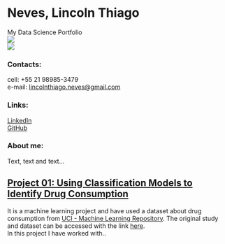 # Neves, Lincoln Thiago
My Data Science Portfolio<br>
 <a href="https://www.linkedin.com/in/lincolntneves/?locale=en_US">
    <img src="https://github.com/lincolntneves/ColoredBadges/blob/master/svg/social/linkedin.svg" style="vertical-align:top margin:6px 4px">
  </a>  
 <a href="https://twitter.com/lincoln_neves">
    <img src="https://github.com/lincolntneves/ColoredBadges/blob/master/svg/social/twitter.svg"  style="vertical-align:top margin:6px 4px">
  </a>  
  
  

### Contacts:
cell: +55 21 98985-3479 <br>
e-mail: lincolnthiago.neves@gmail.com

### Links:
[LinkedIn](https://www.linkedin.com/in/lincolntneves/?locale=en_US)<br>
[GitHub](https://github.com/lincolntneves)

### About me:
Text, text and text...

## [Project 01: Using Classification Models to Identify Drug Consumption](https://bit.ly/2ZJorHl)
It is a machine learning project and have used a dataset about drug consumption from [UCI - Machine Learning Repository](https://archive.ics.uci.edu/ml/index.php). The original study and dataset can be accessed with the link [here](https://archive.ics.uci.edu/ml/datasets/Drug+consumption+%28quantified%29).<br>
In this project I have worked with..
